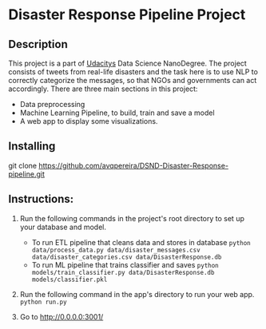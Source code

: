 # Disaster Response Pipeline Project

## Description
This project is a part of [Udacitys](https://www.udacity.com/) Data Science NanoDegree. The project consists of tweets from real-life disasters and the task here is to use NLP to correctly categorize the messages, so that NGOs and governments can act accordingly.
There are three main sections in this project:
- Data preprocessing
- Machine Learning Pipeline, to build, train and save a model
- A web app to display some visualizations.

## Installing

git clone https://github.com/avqpereira/DSND-Disaster-Response-pipeline.git

## Instructions:
1. Run the following commands in the project's root directory to set up your database and model.

    - To run ETL pipeline that cleans data and stores in database
        `python data/process_data.py data/disaster_messages.csv data/disaster_categories.csv data/DisasterResponse.db`
    - To run ML pipeline that trains classifier and saves
        `python models/train_classifier.py data/DisasterResponse.db models/classifier.pkl`

2. Run the following command in the app's directory to run your web app.
    `python run.py`

3. Go to http://0.0.0.0:3001/
